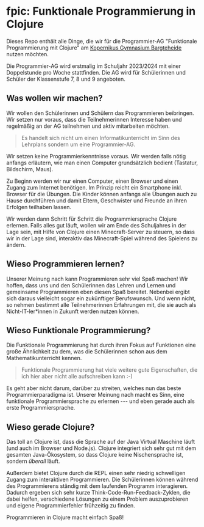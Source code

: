 # fpic: Funktionale Programmierung in Clojure

Dieses Repo enthält alle Dinge, die wir für die Programmier-AG "Funktionale
Programmierung mit Clojure" am [Kopernikus Gymnasium
Bargteheide](https://kopernikus.de/) nutzen möchten.

Die Programmier-AG wird erstmalig im Schuljahr 2023/2024 mit einer Doppelstunde
pro Woche stattfinden. Die AG wird für Schülerinnen und Schüler der Klassenstufe
7, 8 und 9 angeboten.

## Was wollen wir machen?

Wir wollen den Schülerinnen und Schülern das Programmieren beibringen. Wir
setzen nur voraus, dass die Teilnehmerinnen Interesse haben und regelmäßig an
der AG teilnehmen und aktiv mitarbeiten möchten.

> Es handelt sich nicht um einen Informatikunterricht im Sinn des Lehrplans
> sondern um eine Programmier-AG.

Wir setzen keine Programmierkenntnisse voraus. Wir werden falls nötig anfangs
erläutern, wie man einen Computer grundsätzlich bedient (Tastatur, Bildschirm,
Maus).

Zu Beginn werden wir nur einen Computer, einen Browser und einen Zugang zum
Internet benötigen. Im Prinzip reicht ein Smartphone inkl. Browser für die
Übungen. Die Kinder können anfangs alle Übungen auch zu Hause durchführen und
damit Eltern, Geschwister und Freunde an ihren Erfolgen teilhaben lassen. 

Wir werden dann Schritt für Schritt die Programmiersprache Clojure erlernen.
Falls alles gut läuft, wollen wir am Ende des Schuljahres in der Lage sein, mit
Hilfe von Clojure einen Minecraft-Server zu steuern, so dass wir in der Lage
sind, interaktiv das Minecraft-Spiel während des Spielens zu ändern.

## Wieso Programmieren lernen?

Unserer Meinung nach kann Programmieren sehr viel Spaß machen! Wir hoffen, dass
uns und den Schülerinnen das Lehren und Lernen und gemeinsame Programmieren eben
diesen Spaß bereitet. Nebenbei ergibt sich daraus vielleicht sogar ein
zukünftiger Berufswunsch. Und wenn nicht, so nehmen bestimmt alle
Teilnehmerinnen Erfahrungen mit, die sie auch als Nicht-IT-ler*innen in Zukunft
werden nutzen können.

## Wieso Funktionale Programmierung?

Die Funktionale Programmierung hat durch ihren Fokus auf Funktionen eine große
Ähnlichkeit zu dem, was die Schülerinnen schon aus dem Mathematikunterricht
kennen.

> Funktionale Programmierung hat viele weitere gute Eigenschaften, die ich hier
> aber nicht alle aufschreiben kann :-)

Es geht aber nicht darum, darüber zu streiten, welches nun das beste
Programmierparadigma ist. Unserer Meinung nach macht es Sinn, eine funktionale
Programmiersprache zu erlernen --- und eben gerade auch als erste
Programmiersprache.

## Wieso gerade Clojure?

Das toll an Clojure ist, dass die Sprache auf der Java Virtual Maschine läuft
(und auch im Browser und Node.js). Clojure integriert sich sehr gut mit dem
gesamten Java-Ökosystem, so dass Clojure keine Nischensprache ist, sondern
*überall* läuft. 

Außerdem bietet Clojure durch die REPL einen sehr niedrig schwelligen Zugang zum
interaktiven Programmieren. Die Schülerinnen können während des Programmierens
ständig mit dem laufenden Programm interagieren. Dadurch ergeben sich sehr kurze
Think-Code-Run-Feedback-Zyklen, die dabei helfen, verschiedene Lösungen zu einem
Problem auszuprobieren und eigene Programmierfehler frühzeitig zu finden.

Programmieren in Clojure macht einfach Spaß!
